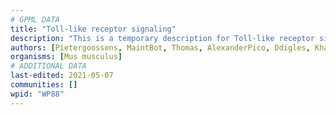 ```yaml
---
# GPML DATA
title: "Toll-like receptor signaling"
description: "This is a temporary description for Toll-like receptor signaling"
authors: [Pietergoossens, MaintBot, Thomas, AlexanderPico, Ddigles, Khanspers, Eweitz]
organisms: [Mus musculus]
# ADDITIONAL DATA
last-edited: 2021-05-07
communities: []
wpid: "WP88"
---
```

